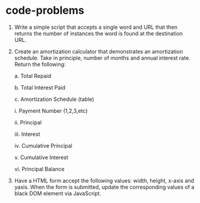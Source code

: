 # code-problems

1. Write a simple script that accepts a single word and URL that then returns the number of instances the word is found at the destination URL.

2. Create an amortization calculator that demonstrates an amortization schedule. Take in principle, number of months and annual interest rate.
   Return the following:

   a. Total Repaid

   b. Total Interest Paid

   c. Amortization Schedule (table)

   i. Payment Number (1,2,3,etc)

   ii. Principal

   iii. Interest

   iv. Cumulative Principal

   v. Cumulative Interest

   vi. Principal Balance

3) Have a HTML form accept the following values: width, height, x-axis and yaxis.
   When the form is submitted, update the corresponding values of a black
   DOM element via JavaScript.

